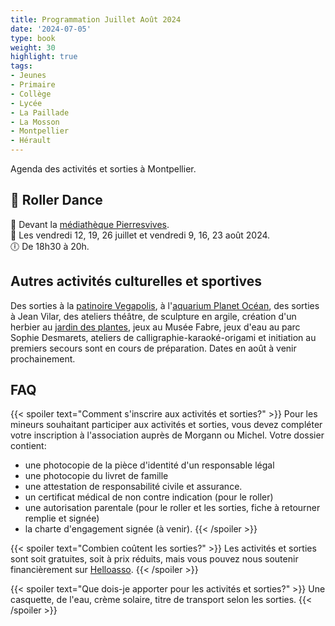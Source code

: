 ```yaml
---
title: Programmation Juillet Août 2024
date: '2024-07-05'
type: book
weight: 30
highlight: true
tags:
- Jeunes
- Primaire
- Collège
- Lycée
- La Paillade
- La Mosson
- Montpellier
- Hérault
---
```


Agenda des activités et sorties à Montpellier.

<!--more-->

<!-- {{< figure src="assos/lutte-exclusions.png" caption="Partenaires associatifs et institutionnels.">}} -->

## 🎵 Roller Dance

📍 Devant la [médiathèque Pierresvives](https://g.co/kgs/rW8BnA2).  <br>
📅 Les vendredi 12, 19, 26 juillet et vendredi 9, 16, 23 août 2024. <br>
🕕 De 18h30 à 20h.  <br>

## Autres activités culturelles et sportives

Des sorties à la [patinoire Vegapolis](https://www.vegapolis.fr/), à l'[aquarium Planet Océan](https://www.planetoceanworld.fr/), des sorties à Jean Vilar, des ateliers théâtre, de sculpture en argile, création d'un herbier au [jardin des plantes](https://facmedecine.umontpellier.fr/patrimoine-historique/jardin-des-plantes/visiter-le-jardin/), jeux au Musée Fabre, jeux d'eau au parc Sophie Desmarets, ateliers de calligraphie-karaoké-origami et initiation au premiers secours sont en cours de préparation. Dates en août à venir prochainement.

<!--
## Samedi 31 août

📍 À la [Maison Pour Tous Louis Feuillade](https://www.montpellier.fr/structure/1788/240-maison-pour-tous-louis-feuillade-structure.htm).  <br>
🕕 De 17h à 18h. <br>
📽️ <b>Rétrospective</b> été 2024 (court métrage), spectacle de roller dance et fête de quartier.
-->

## FAQ

{{< spoiler text="Comment s'inscrire aux activités et sorties?" >}}
Pour les mineurs souhaitant participer aux activités et sorties, vous devez compléter votre inscription à l'association auprès de Morgann ou Michel. Votre dossier contient: 
- une photocopie de la pièce d'identité d'un responsable légal
- une photocopie du livret de famille
- une attestation de responsabilité civile et assurance.
- un certificat médical de non contre indication (pour le roller)
- une autorisation parentale (pour le roller et les sorties, fiche à retourner remplie et signée)
- la charte d'engagement signée (à venir).
{{< /spoiler >}}

{{< spoiler text="Combien coûtent les sorties?" >}}
Les activités et sorties sont soit gratuites, soit à prix réduits, mais vous pouvez nous soutenir financièrement sur [Helloasso](https://www.helloasso.com/associations/maths-et-maryam/formulaires/3).
{{< /spoiler >}}

{{< spoiler text="Que dois-je apporter pour les activités et sorties?" >}}
Une casquette, de l'eau, crème solaire, titre de transport selon les sorties.
{{< /spoiler >}}